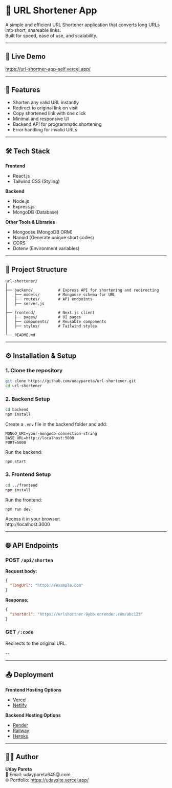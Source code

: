# 🔗 URL Shortener App

A simple and efficient URL Shortener application that converts long URLs into short, shareable links.  
Built for speed, ease of use, and scalability.

---

## 🚀 Live Demo
https://url-shortner-app-self.vercel.app/

---

## 📌 Features
- Shorten any valid URL instantly
- Redirect to original link on visit
- Copy shortened link with one click
- Minimal and responsive UI
- Backend API for programmatic shortening
- Error handling for invalid URLs

---

## 🛠 Tech Stack

**Frontend**  
- React.js
- Tailwind CSS (Styling)  

**Backend**  
- Node.js  
- Express.js  
- MongoDB (Database)  

**Other Tools & Libraries**  
- Mongoose (MongoDB ORM)  
- Nanoid (Generate unique short codes)  
- CORS  
- Dotenv (Environment variables)  

---

## 📂 Project Structure
```
url-shortener/
│
├── backend/           # Express API for shortening and redirecting
│   ├── models/        # Mongoose schema for URL
│   ├── routes/        # API endpoints
│   ├── server.js
│
├── frontend/          # Next.js client
│   ├── pages/         # UI pages
│   ├── components/    # Reusable components
│   ├── styles/        # Tailwind styles
│
└── README.md
```

---

## ⚙️ Installation & Setup

### 1. Clone the repository
```bash
git clone https://github.com/udaypareta/url-shortener.git
cd url-shortener
```

### 2. Backend Setup
```bash
cd backend
npm install
```
Create a `.env` file in the backend folder and add:
```env
MONGO_URI=your-mongodb-connection-string
BASE_URL=http://localhost:5000
PORT=5000
```
Run the backend:
```bash
npm start
```

### 3. Frontend Setup
```bash
cd ../frontend
npm install
```
Run the frontend:
```bash
npm run dev
```
Access it in your browser:  
http://localhost:3000

---

## 🌐 API Endpoints

### **POST** `/api/shorten`
**Request body:**
```json
{
  "longUrl": "https://example.com"
}
```
**Response:**
```json
{
  "shortUrl": "https://urlshortner-9ybb.onrender.com/abc123"
}
```

### **GET** `/:code`
Redirects to the original URL.

--

---

## 📤 Deployment

**Frontend Hosting Options**  
- [Vercel](https://vercel.com/)  
- [Netlify](https://www.netlify.com/)  

**Backend Hosting Options**  
- [Render](https://render.com/)  
- [Railway](https://railway.app/)  
- [Heroku](https://www.heroku.com/)  

---

## 👨‍💻 Author
**Uday Pareta**  
📧 Email: udaypareta645@.com  
🌐 Portfolio: https://udaysite.vercel.app/
